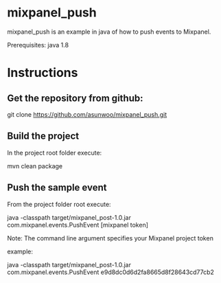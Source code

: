 # mixpanel_push
mixpanel_push is an example in java of how to push events to Mixpanel.

Prerequisites: java 1.8

# Instructions

## Get the repository from github:
git clone https://github.com/asunwoo/mixpanel_push.git

## Build the project
In the project root folder execute:

mvn clean package

## Push the sample event
From the project folder root execute:

java -classpath target/mixpanel_post-1.0.jar com.mixpanel.events.PushEvent [mixpanel token]

Note: The command line argument <mixpanel token> specifies your Mixpanel project token

example:

java -classpath target/mixpanel_post-1.0.jar com.mixpanel.events.PushEvent e9d8dc0d6d2fa8665d8f28643cd77cb2
